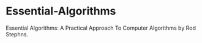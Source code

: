 # Essential-Algorithms
Essential Algorithms: A Practical Approach To Computer Algorithms by Rod Stephns. 
